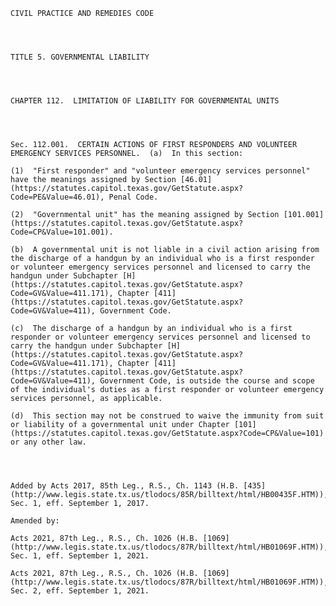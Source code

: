 ﻿
    
    
    	
    					
    
    
    CIVIL PRACTICE AND REMEDIES CODE
    
      
    
    
    TITLE 5. GOVERNMENTAL LIABILITY
    
      
    
    
    CHAPTER 112.  LIMITATION OF LIABILITY FOR GOVERNMENTAL UNITS
    
      
    
    
    Sec. 112.001.  CERTAIN ACTIONS OF FIRST RESPONDERS AND VOLUNTEER EMERGENCY SERVICES PERSONNEL.  (a)  In this section:
    
    (1)  "First responder" and "volunteer emergency services personnel" have the meanings assigned by Section [46.01](https://statutes.capitol.texas.gov/GetStatute.aspx?Code=PE&Value=46.01), Penal Code.
    
    (2)  "Governmental unit" has the meaning assigned by Section [101.001](https://statutes.capitol.texas.gov/GetStatute.aspx?Code=CP&Value=101.001).
    
    (b)  A governmental unit is not liable in a civil action arising from the discharge of a handgun by an individual who is a first responder or volunteer emergency services personnel and licensed to carry the handgun under Subchapter [H](https://statutes.capitol.texas.gov/GetStatute.aspx?Code=GV&Value=411.171), Chapter [411](https://statutes.capitol.texas.gov/GetStatute.aspx?Code=GV&Value=411), Government Code.
    
    (c)  The discharge of a handgun by an individual who is a first responder or volunteer emergency services personnel and licensed to carry the handgun under Subchapter [H](https://statutes.capitol.texas.gov/GetStatute.aspx?Code=GV&Value=411.171), Chapter [411](https://statutes.capitol.texas.gov/GetStatute.aspx?Code=GV&Value=411), Government Code, is outside the course and scope of the individual's duties as a first responder or volunteer emergency services personnel, as applicable.
    
    (d)  This section may not be construed to waive the immunity from suit or liability of a governmental unit under Chapter [101](https://statutes.capitol.texas.gov/GetStatute.aspx?Code=CP&Value=101) or any other law.
    
    
    
    
    Added by Acts 2017, 85th Leg., R.S., Ch. 1143 (H.B. [435](http://www.legis.state.tx.us/tlodocs/85R/billtext/html/HB00435F.HTM)), Sec. 1, eff. September 1, 2017.
    
    Amended by: 
    
    Acts 2021, 87th Leg., R.S., Ch. 1026 (H.B. [1069](http://www.legis.state.tx.us/tlodocs/87R/billtext/html/HB01069F.HTM)), Sec. 1, eff. September 1, 2021.
    
    Acts 2021, 87th Leg., R.S., Ch. 1026 (H.B. [1069](http://www.legis.state.tx.us/tlodocs/87R/billtext/html/HB01069F.HTM)), Sec. 2, eff. September 1, 2021.
    
    
    
    
    				
